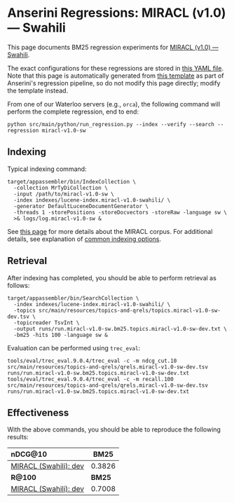 # Anserini Regressions: MIRACL (v1.0) &mdash; Swahili

This page documents BM25 regression experiments for [MIRACL (v1.0) &mdash; Swahili](https://github.com/project-miracl/miracl).

The exact configurations for these regressions are stored in [this YAML file](../src/main/resources/regression/miracl-v1.0-sw.yaml).
Note that this page is automatically generated from [this template](../src/main/resources/docgen/templates/miracl-v1.0-sw.template) as part of Anserini's regression pipeline, so do not modify this page directly; modify the template instead.

From one of our Waterloo servers (e.g., `orca`), the following command will perform the complete regression, end to end:

```
python src/main/python/run_regression.py --index --verify --search --regression miracl-v1.0-sw
```

## Indexing

Typical indexing command:

```
target/appassembler/bin/IndexCollection \
  -collection MrTyDiCollection \
  -input /path/to/miracl-v1.0-sw \
  -index indexes/lucene-index.miracl-v1.0-swahili/ \
  -generator DefaultLuceneDocumentGenerator \
  -threads 1 -storePositions -storeDocvectors -storeRaw -language sw \
  >& logs/log.miracl-v1.0-sw &
```

See [this page](https://github.com/project-miracl/miracl) for more details about the MIRACL corpus.
For additional details, see explanation of [common indexing options](common-indexing-options.md).

## Retrieval

After indexing has completed, you should be able to perform retrieval as follows:

```
target/appassembler/bin/SearchCollection \
  -index indexes/lucene-index.miracl-v1.0-swahili/ \
  -topics src/main/resources/topics-and-qrels/topics.miracl-v1.0-sw-dev.tsv \
  -topicreader TsvInt \
  -output runs/run.miracl-v1.0-sw.bm25.topics.miracl-v1.0-sw-dev.txt \
  -bm25 -hits 100 -language sw &
```

Evaluation can be performed using `trec_eval`:

```
tools/eval/trec_eval.9.0.4/trec_eval -c -m ndcg_cut.10 src/main/resources/topics-and-qrels/qrels.miracl-v1.0-sw-dev.tsv runs/run.miracl-v1.0-sw.bm25.topics.miracl-v1.0-sw-dev.txt
tools/eval/trec_eval.9.0.4/trec_eval -c -m recall.100 src/main/resources/topics-and-qrels/qrels.miracl-v1.0-sw-dev.tsv runs/run.miracl-v1.0-sw.bm25.topics.miracl-v1.0-sw-dev.txt
```

## Effectiveness

With the above commands, you should be able to reproduce the following results:

| **nDCG@10**                                                                                                  | **BM25**  |
|:-------------------------------------------------------------------------------------------------------------|-----------|
| [MIRACL (Swahili): dev](https://github.com/project-miracl/miracl)                                            | 0.3826    |
| **R@100**                                                                                                    | **BM25**  |
| [MIRACL (Swahili): dev](https://github.com/project-miracl/miracl)                                            | 0.7008    |
